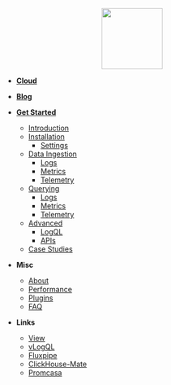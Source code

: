 <p align="center">
  <a href="/#/">
    <img src="https://raw.githubusercontent.com/metrico/qryn-docs/main/docs/resources/images/qryn_logo_trans.png" width=120 />
  </a>
</p>

* **[Cloud](https://qryn.cloud)**
* **[Blog](https://blog.qryn.dev/)**
* **[Get Started](/ "QRYN: Polyglot Observability")**
  * [Introduction](introduction.md "QRYN – Installation – LogQL for ClickHouse and beyond")
  * [Installation](installation.md "QRYN – Installation – LogQL for ClickHouse and beyond")
    * [Settings](env.md "QRYN – Supported Components – LogQL for ClickHouse and beyond")
  * [Data Ingestion](ingestion.md "QRYN – Supported Components – LogQL for ClickHouse and beyond")
    * [Logs](logs/ingestion.md "QRYN – Supported Components – LogQL for ClickHouse and beyond")
    * [Metrics](metrics/ingestion.md "QRYN – Supported Components – LogQL for ClickHouse and beyond")
    * [Telemetry](telemetry/ingestion.md "QRYN – Supported Components – LogQL for ClickHouse and beyond")
  * [Querying](getting-started.md "QRYN – Getting Started – LogQL for ClickHouse and beyond")
    * [Logs](logs/query "QRYN – Getting Started – LogQL for ClickHouse and beyond")
    * [Metrics](metrics/query "QRYN by Metrico.in")
    * [Telemetry](telemetry/query "QRYN by Metrico.in")
  * [Advanced](examples.md "QRYN – Getting Started – LogQL for ClickHouse and beyond")
    * [LogQL](guide/logql.md "QRYN – Getting Started – LogQL for ClickHouse and beyond") 
    * [APIs](support.md "QRYN – Supported Components – LogQL for ClickHouse and beyond")
  * [Case Studies](case-studies.md "QRYN – Case Studies – LogQL for ClickHouse and beyond")

* **Misc**
  * [About](about.md "QRYN – Motivations – LogQL for ClickHouse and beyond")
  * [Performance](performance.md)
  * [Plugins](plugins.md)
  * [FAQ](faq.md)

* **Links**
  * [View](https://github.com/metrico/qryn-view)
  * [vLogQL](https://github.com/metrico/vLogql)
  * [Fluxpipe](https://github.com/metrico/fluxpipe)
  * [ClickHouse-Mate](https://github.com/metrico/clickhouse-mate)
  * [Promcasa](https://github.com/metrico/promcasa)

<!--
* **General Concepts**
  * [Introduction](introduction.md "QRYN – General Concepts – Introduction – LogQL for ClickHouse and beyond")
-->
